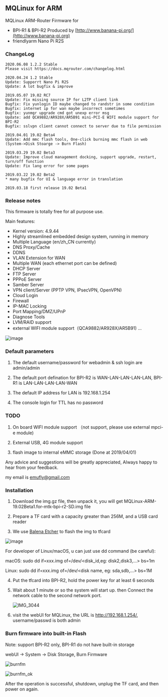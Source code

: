 ## MQLinux for ARM

MQLinux ARM-Router Firmware for 

* BPI-R1 & BPI-R2 Produced by [http://www.banana-pi.org/](http://www.banana-pi.org)
* friendlyarm Nano Pi R2S

### ChangeLog

```
2020.06.08 1.2.2 Stable
Please visit https://docs.mqrouter.com/changelog.html

2020.04.24 1.2 Stable
Update: Supporrt Nano Pi R2S
Update: A lot bugfix & improve

2019.05.07 19.02 RC7
Update: Fix missing source IP for L2TP client link
Bugfix: Fix yunlogin ID maybe changed to randstr in some condition
Bugfix: internet ip for wan maybe incorrect sometimes
Bugfix: yunmgr upgrade cmd got unexp error msg
Update: add QCA9882/AR928X/AR5B91 mini-PCI-E WIFI module support for BPI-R2
Bugfix: sslvpn client cannot connect to server due to file permission

2019.04.01 19.02 Beta4
Update: Add mmc flash tools, One-click burning mmc flash in web (System->Disk Stoarge -> Burn Flash)

2019.03.29 19.02 Beta3
Update: Improve cloud management docking, support upgrade, restart, turn/off function
Update: Fix lang error for some pages

2019.03.22 19.02 Beta2
* many bugfix for UI & language error in translation

2019.03.18 first release 19.02 Beta1
```

### Release notes

This firmware is totally free for all purpose use. 

Main  features:

* Kernel version: 4.9.44
* Highly streamlined embedded design system, running in memory
* Multiple Language (en/zh_CN currently)
* DNS Proxy/Cache
* DDNS
* VLAN Extension for WAN
* Multiple WAN (each ethernet port can be defined)
* DHCP Server
* FTP Server
* PPPoE Server
* Samber Server
* VPN client/Server (PPTP VPN, IPsecVPN, OpenVPN)
* Cloud Login
* Firewall 
* IP-MAC Locking
* Port Mapping/DMZ/UPnP
* Diagnose Tools
* LVM/RAID support
* external WIFI module support（QCA9882/AR928X/AR5B91)
...

![image](https://user-images.githubusercontent.com/16576843/54505845-b6000780-4974-11e9-80e4-dce4a262c815.png)

### Default parameters

1. The default username/password for webadmin & ssh login are admin/admin

2. The default port defination for BPI-R2 is WAN-LAN-LAN-LAN-LAN,  BPI-R1 is LAN-LAN-LAN-LAN-WAN

3. The default IP address for LAN is 192.168.1.254

4. The console login for TTL has no password


### TODO

1. On board WIFI module support （not support, please use external mpci-e module)
   
2. External USB, 4G module support
   
3. flash image to internal eMMC storage (Done at 2019/04/01)

Any advice and suggestions will be greatly appreciated,  Always happy to hear from your feedback. 

my email is emufly@gmail.com

### Installation

1. Download the img.gz file, then unpack it, you will get MQLinux-ARM-19.02Beta1.for-mtk-bpi-r2-SD.img file

2. Prepare a TF card with a capacity greater than 256M, and a USB card reader

3.  We use [Balena Etcher](https://www.balena.io/etcher/) to flash the img to tfcard

   ![image](https://user-images.githubusercontent.com/16576843/54505758-3bcf8300-4974-11e9-9733-b07523993d88.png)
   
   For developer of Linux/macOS, u can just use dd command (be careful):

   macOS:
      sudo dd if=xxx.img of=/dev/<disk_id,eg: disk2,disk3,...> bs=1m

   Linux:
      sudo dd if=xxx.img of=/dev/<disk name, eg: sda,sdb,...> bs=1M


4. Put the tfcard into BPI-R2, hold the power key for at least 6 seconds

5. Wait about 1 minute or so the system will start up. then Connect the network cable to the second network port.

   ![IMG_3044](https://user-images.githubusercontent.com/16576843/54506419-50614a80-4977-11e9-9de0-3322c382bbfd.JPG)

6. visit the webUI for MQLinux, the URL is http://192.168.1.254/, username/passwd is both admin

### Burn firmware into built-in Flash

   Note: support BPI-R2 only, BPI-R1 do not have built-in storage

   webUI -> System -> Disk Storage, Burn Firmware 
   
   ![burnfm](https://user-images.githubusercontent.com/16576843/55299540-00e64880-5466-11e9-980f-ba7ea5376c65.png)
   
   ![burnfm_ok](https://user-images.githubusercontent.com/16576843/55299585-2bd09c80-5466-11e9-836b-fd818e181957.png)

After the operation is successful, shutdown, unplug the TF card, and then power on again.
